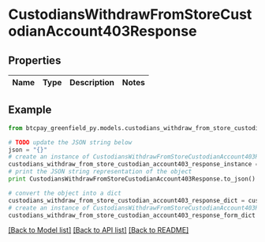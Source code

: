 # CustodiansWithdrawFromStoreCustodianAccount403Response


## Properties
Name | Type | Description | Notes
------------ | ------------- | ------------- | -------------

## Example

```python
from btcpay_greenfield_py.models.custodians_withdraw_from_store_custodian_account403_response import CustodiansWithdrawFromStoreCustodianAccount403Response

# TODO update the JSON string below
json = "{}"
# create an instance of CustodiansWithdrawFromStoreCustodianAccount403Response from a JSON string
custodians_withdraw_from_store_custodian_account403_response_instance = CustodiansWithdrawFromStoreCustodianAccount403Response.from_json(json)
# print the JSON string representation of the object
print CustodiansWithdrawFromStoreCustodianAccount403Response.to_json()

# convert the object into a dict
custodians_withdraw_from_store_custodian_account403_response_dict = custodians_withdraw_from_store_custodian_account403_response_instance.to_dict()
# create an instance of CustodiansWithdrawFromStoreCustodianAccount403Response from a dict
custodians_withdraw_from_store_custodian_account403_response_form_dict = custodians_withdraw_from_store_custodian_account403_response.from_dict(custodians_withdraw_from_store_custodian_account403_response_dict)
```
[[Back to Model list]](../README.md#documentation-for-models) [[Back to API list]](../README.md#documentation-for-api-endpoints) [[Back to README]](../README.md)


